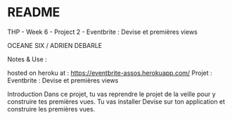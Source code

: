 # README

THP - Week 6 - Project 2 - Eventbrite : Devise et premières views

OCEANE SIX / ADRIEN DEBARLE

Notes & Use :

hosted on heroku at :  https://eventbrite-assos.herokuapp.com/
Projet : Eventbrite : Devise et premières views

Introduction Dans ce projet, tu vas reprendre le projet de la veille pour y construire tes premières vues. Tu vas installer Devise sur ton application et construire les premières vues.



